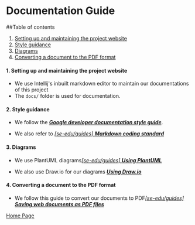 # Documentation Guide

##Table of contents
1. [Setting up and maintaining the project website](#1)
2. [Style guidance](#2)
3. [Diagrams](#3)
4. [Converting a document to the PDF format](#4)


#### 1. Setting up and maintaining the project website

* We use Intellij's inbuilt markdown editor to maintain our documentations of this project
* The `docs/` folder is used for documentation.



#### 2. Style guidance

* We follow the [**_Google developer documentation style guide_**](https://developers.google.com/style).

* We also refer to [_[se-edu/guides] **Markdown coding standard**_](https://se-education.org/guides/conventions/markdown.html)

#### 3. Diagrams

* We use PlantUML diagrams[_[se-edu/guides] **Using PlantUML**_](https://se-education.org/guides/tutorials/plantUml.html)

* We also use Draw.io for our diagrams [_**Using Draw.io**_](https://drawio-app.com/learning/step-by-step-guides/)

#### 4. Converting a document to the PDF format

* We follow this guide to convert our documents to PDF[_[se-edu/guides] **Saving web documents as PDF files**_](https://se-education.org/guides/tutorials/savingPdf.html)
      
   
[Home Page](https://ay2021s1-cs2113t-f12-4.github.io/tp/)